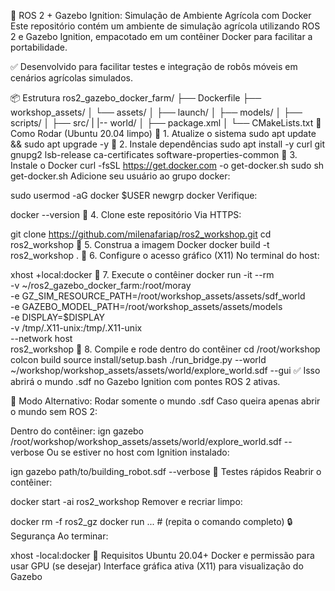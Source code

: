 🌾 ROS 2 + Gazebo Ignition: Simulação de Ambiente Agrícola com Docker
Este repositório contém um ambiente de simulação agrícola utilizando ROS 2 e Gazebo Ignition, empacotado em um contêiner Docker para facilitar a portabilidade.

✅ Desenvolvido para facilitar testes e integração de robôs móveis em cenários agrícolas simulados.

📦 Estrutura
ros2_gazebo_docker_farm/
├── Dockerfile
├── workshop_assets/
│   └── assets/
│       ├── launch/
│       ├── models/
│       ├── scripts/
│       ├── src/
|       |-- world/
│       ├── package.xml
│       └── CMakeLists.txt
🚀 Como Rodar (Ubuntu 20.04 limpo)
👣 1. Atualize o sistema
sudo apt update && sudo apt upgrade -y
👣 2. Instale dependências
sudo apt install -y curl git gnupg2 lsb-release ca-certificates software-properties-common
👣 3. Instale o Docker
curl -fsSL https://get.docker.com -o get-docker.sh
sudo sh get-docker.sh
Adicione seu usuário ao grupo docker:

sudo usermod -aG docker $USER
newgrp docker
Verifique:

docker --version
👣 4. Clone este repositório
Via HTTPS:

git clone https://github.com/milenafariap/ros2_workshop.git
cd ros2_workshop
👣 5. Construa a imagem Docker
docker build -t ros2_workshop .
👣 6. Configure o acesso gráfico (X11)
No terminal do host:

xhost +local:docker
👣 7. Execute o contêiner
docker run -it --rm \
  -v ~/ros2_gazebo_docker_farm:/root/moray \
  -e GZ_SIM_RESOURCE_PATH=/root/workshop_assets/assets/sdf_world \
  -e GAZEBO_MODEL_PATH=/root/workshop_assets/assets/models \
  -e DISPLAY=$DISPLAY \
  -v /tmp/.X11-unix:/tmp/.X11-unix \
  --network host \
  ros2_workshop
👣 8. Compile e rode dentro do contêiner
cd /root/workshop
colcon build
source install/setup.bash
./run_bridge.py --world ~/workshop/workshop_assets/assets/world/explore_world.sdf --gui
✅ Isso abrirá o mundo .sdf no Gazebo Ignition com pontes ROS 2 ativas.

🔹 Modo Alternativo: Rodar somente o mundo .sdf
Caso queira apenas abrir o mundo sem ROS 2:

Dentro do contêiner:
ign gazebo /root/workshop/workshop_assets/assets/world/explore_world.sdf --verbose
Ou se estiver no host com Ignition instalado:

ign gazebo path/to/building_robot.sdf --verbose
🧪 Testes rápidos
Reabrir o contêiner:

docker start -ai ros2_workshop
Remover e recriar limpo:

docker rm -f ros2_gz
docker run ... # (repita o comando completo)
🔒 Segurança
Ao terminar:

xhost -local:docker
📌 Requisitos
Ubuntu 20.04+
Docker e permissão para usar GPU (se desejar)
Interface gráfica ativa (X11) para visualização do Gazebo
